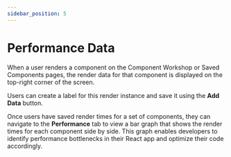 ```yaml
---
sidebar_position: 5
---
```


# Performance Data

When a user renders a component on the Component Workshop or Saved Components pages, the render data for that component is displayed on the top-right corner of the screen. 

Users can create a label for this render instance and save it using the **Add Data** button.

Once users have saved render times for a set of components, they can navigate to the **Performance** tab to view a bar graph that shows the render times for each component side by side. This graph enables developers to identify performance bottlenecks in their React app and optimize their code accordingly.




